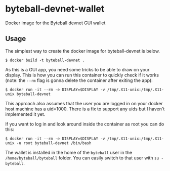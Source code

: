 # byteball-devnet-wallet
Docker image for the Byteball devnet GUI wallet 

## Usage

The simplest way to create the docker image for byteball-devnet is below.

```console
$ docker build -t byteball-devnet .
```

As this is a GUI app, you need some tricks to be able to draw on your display. This is how you can run this container to quickly check if it works (note: the `--rm` flag is gonna delete the container after exiting the app):

```console
$ docker run -it --rm -e DISPLAY=$DISPLAY -v /tmp/.X11-unix:/tmp/.X11-unix byteball-devnet
```

This approach also assumes that the user you are logged in on your docker host machine has a uid=1000. There is a fix to support any uids but I haven't implemented it yet.

If you want to log in and look around inside the container as root you can do this:

```console
$ docker run -it --rm -e DISPLAY=$DISPLAY -v /tmp/.X11-unix:/tmp/.X11-unix -u root byteball-devnet /bin/bash
```

The wallet is installed in the home of the `byteball` user in the `/home/byteball/byteball` folder. You can easily switch to that user with `su - byteball`.
